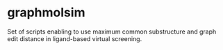 # graphmolsim
Set of scripts enabling to use maximum common substructure and graph edit distance in ligand-based virtual screening.
